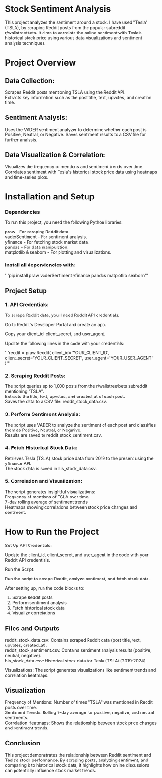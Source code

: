 # Stock Sentiment Analysis


This project analyzes the sentiment around a stock. I have used "Tesla" (TSLA), by scraping Reddit posts from the popular subreddit r/wallstreetbets.  It aims to correlate the online sentiment with Tesla’s historical stock price using various data visualizations and sentiment analysis techniques.

# Project Overview

## Data Collection:

Scrapes Reddit posts mentioning TSLA using the Reddit API.  
Extracts key information such as the post title, text, upvotes, and creation time.


## Sentiment Analysis:

Uses the VADER sentiment analyzer to determine whether each post is Positive, Neutral, or Negative.
Saves sentiment results to a CSV file for further analysis.


## Data Visualization & Correlation:

Visualizes the frequency of mentions and sentiment trends over time.
Correlates sentiment with Tesla's historical stock price data using heatmaps and time-series plots.

# Installation and Setup

### Dependencies
To run this project, you need the following Python libraries:

praw - For scraping Reddit data.  
vaderSentiment - For sentiment analysis.  
yfinance - For fetching stock market data.  
pandas - For data manipulation.  
matplotlib & seaborn - For plotting and visualizations.  

### Install all dependencies with:
'''pip install praw vaderSentiment yfinance pandas matplotlib seaborn'''



## Project Setup


### 1. API Credentials:
To scrape Reddit data, you'll need Reddit API credentials:

Go to Reddit's Developer Portal and create an app.

Copy your client_id, client_secret, and user_agent.

Update the following lines in the code with your credentials:

'''reddit = praw.Reddit(
    client_id='YOUR_CLIENT_ID',
    client_secret='YOUR_CLIENT_SECRET',
    user_agent='YOUR_USER_AGENT'
)'''


### 2. Scraping Reddit Posts:
   
The script queries up to 1,000 posts from the r/wallstreetbets subreddit mentioning "TSLA".  
Extracts the title, text, upvotes, and created_at of each post.  
Saves the data to a CSV file: reddit_stock_data.csv.  

### 3. Perform Sentiment Analysis:
   
The script uses VADER to analyze the sentiment of each post and classifies them as Positive, Neutral, or Negative.  
Results are saved to reddit_stock_sentiment.csv.  

### 4. Fetch Historical Stock Data:
   
Retrieves Tesla (TSLA) stock price data from 2019 to the present using the yfinance API.  
The stock data is saved in his_stock_data.csv.  

### 5. Correlation and Visualization:
   
The script generates insightful visualizations:   
Frequency of mentions of TSLA over time.  
7-day rolling average of sentiment trends.  
Heatmaps showing correlations between stock price changes and sentiment.  


# How to Run the Project

Set Up API Credentials:

Update the client_id, client_secret, and user_agent in the code with your Reddit API credentials.

Run the Script:

Run the script to scrape Reddit, analyze sentiment, and fetch stock data.  

 After setting up, run the code blocks to:  
 1. Scrape Reddit posts  
 2. Perform sentiment analysis  
 3. Fetch historical stock data  
 4. Visualize correlations  
    
##  Files and Outputs
reddit_stock_data.csv: Contains scraped Reddit data (post title, text, upvotes, created_at).  
reddit_stock_sentiment.csv: Contains sentiment analysis results (positive, neutral, negative).  
his_stock_data.csv: Historical stock data for Tesla (TSLA) (2019-2024).  


Visualizations: The script generates visualizations like sentiment trends and correlation heatmaps.  

## Visualization 
Frequency of Mentions: Number of times "TSLA" was mentioned in Reddit posts over time.  
Sentiment Trends: Rolling 7-day average for positive, negative, and neutral sentiments.  
Correlation Heatmaps: Shows the relationship between stock price changes and sentiment trends.  


 ## Conclusion
This project demonstrates the relationship between Reddit sentiment and Tesla’s stock performance. By scraping posts, analyzing sentiment, and comparing it to historical stock data, it highlights how online discussions can potentially influence stock market trends.

